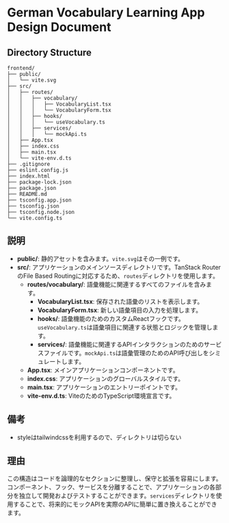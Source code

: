 # German Vocabulary Learning App Design Document

## Directory Structure

```
frontend/
├── public/
│   └── vite.svg
├── src/
│   ├── routes/
│   │   ├── vocabulary/
│   │   │   ├── VocabularyList.tsx
│   │   │   └── VocabularyForm.tsx
│   │   ├── hooks/
│   │   │   └── useVocabulary.ts
│   │   ├── services/
│   │   │   └── mockApi.ts
│   ├── App.tsx
│   ├── index.css
│   ├── main.tsx
│   └── vite-env.d.ts
├── .gitignore
├── eslint.config.js
├── index.html
├── package-lock.json
├── package.json
├── README.md
├── tsconfig.app.json
├── tsconfig.json
├── tsconfig.node.json
└── vite.config.ts
```

## 説明

- **public/**: 静的アセットを含みます。`vite.svg`はその一例です。
- **src/**: アプリケーションのメインソースディレクトリです。TanStack RouterのFile Based Routingに対応するため、`routes`ディレクトリを使用します。
  - **routes/vocabulary/**: 語彙機能に関連するすべてのファイルを含みます。
    - **VocabularyList.tsx**: 保存された語彙のリストを表示します。
    - **VocabularyForm.tsx**: 新しい語彙項目の入力を処理します。
    - **hooks/**: 語彙機能のためのカスタムReactフックです。`useVocabulary.ts`は語彙項目に関連する状態とロジックを管理します。
    - **services/**: 語彙機能に関連するAPIインタラクションのためのサービスファイルです。`mockApi.ts`は語彙管理のためのAPI呼び出しをシミュレートします。
  - **App.tsx**: メインアプリケーションコンポーネントです。
  - **index.css**: アプリケーションのグローバルスタイルです。
  - **main.tsx**: アプリケーションのエントリーポイントです。
  - **vite-env.d.ts**: ViteのためのTypeScript環境宣言です。

## 備考

- styleはtailwindcssを利用するので、ディレクトリは切らない

## 理由

この構造はコードを論理的なセクションに整理し、保守と拡張を容易にします。コンポーネント、フック、サービスを分離することで、アプリケーションの各部分を独立して開発およびテストすることができます。`services`ディレクトリを使用することで、将来的にモックAPIを実際のAPIに簡単に置き換えることができます。

